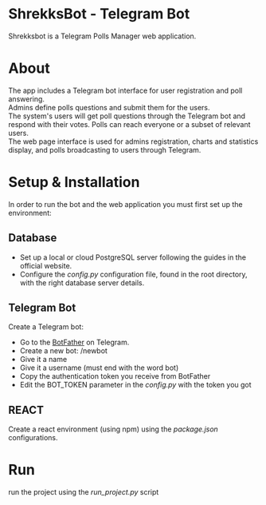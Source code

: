 # ShrekksBot - Telegram Bot
Shrekksbot is a Telegram Polls Manager web application.  

# About
The app includes a Telegram bot interface for user registration and poll
answering.  
Admins define polls questions and submit them for the users.  
The system's users will get poll questions through the Telegram bot and
respond with their votes. Polls can reach everyone or a subset of relevant
users.  
The web page interface is used for admins registration, charts and
statistics display, and polls broadcasting to users through Telegram.
  
# Setup & Installation
In order to run the bot and the web application you must first set up the environment:  
  
## Database
- Set up a local or cloud PostgreSQL server following the guides in the official website.  
- Configure the *config.py* configuration file, found in the root directory, with the right database server details.  
  
## Telegram Bot
Create a Telegram bot:
- Go to the [BotFather](https://core.telegram.org/bots#6-botfather) on Telegram.
- Create a new bot: /newbot
- Give it a name
- Give it a username (must end with the word bot)
- Copy the authentication token you receive from BotFather
- Edit the BOT_TOKEN parameter in the *config.py* with the token you got

## REACT
Create a react environment (using npm) using the *package.json* configurations.

# Run
run the project using the *run_project.py* script

